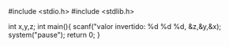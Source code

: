 #include <stdio.h>
#include <stdlib.h>

int x,y,z;
int main(){
  scanf("valor invertido: %d %d %d, &z,&y,&x);
  system("pause");
  return 0;
}
